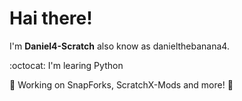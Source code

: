 # Hai there!
I'm **Daniel4-Scratch** also know as danielthebanana4.

:octocat: I'm learing Python

:banana: Working on SnapForks, ScratchX-Mods and more! :rat:

